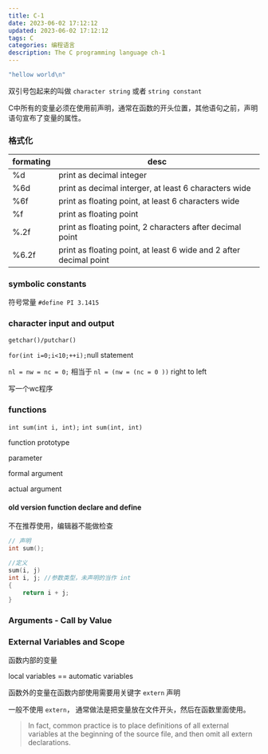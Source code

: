 ```yaml
---
title: C-1
date: 2023-06-02 17:12:12
updated: 2023-06-02 17:12:12
tags: C
categories: 编程语言
description: The C programming language ch-1
---
```


```c
"hellow world\n" 
```
双引号包起来的叫做 `character string` 或者 `string constant`

C中所有的变量必须在使用前声明，通常在函数的开头位置，其他语句之前，声明语句宣布了变量的属性。

### 格式化

| formating | desc                                                               |
|-----------|--------------------------------------------------------------------|
| %d        | print as decimal integer                                           |
| %6d       | print as decimal interger, at least 6 characters wide              |
| %6f       | print as floating point, at least 6 characters wide                |
| %f        | print as floating point                                            |
| %.2f      | print as floating point, 2 characters after decimal point          |
| %6.2f     | print as floating point, at least 6 wide and 2 after decimal point |

### symbolic constants
符号常量
`#define PI 3.1415`

### character input and output
`getchar()/putchar()`

`for(int i=0;i<10;++i);`null statement

`nl = nw = nc = 0;` 相当于 `nl = (nw = (nc = 0 ))`
right to left

写一个wc程序

### functions
`int sum(int i, int);`
`int sum(int, int)`

function prototype

parameter

formal argument

actual argument

#### old version function declare and define
不在推荐使用，编辑器不能做检查
```c
// 声明
int sum();

//定义
sum(i, j)
int i, j; //参数类型，未声明的当作 int
{
    return i + j;
}

```

### Arguments - Call by Value

### External Variables and Scope
函数内部的变量

local variables == automatic variables

函数外的变量在函数内部使用需要用关键字 `extern` 声明

一般不使用 `extern`， 通常做法是把变量放在文件开头，然后在函数里面使用。

> In fact, common practice is to place definitions of all external variables at the beginning of the source file, and then omit all extern declarations.